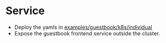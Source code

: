 # Service

- Deploy the yamls in [examples/guestbook/k8s/individual](https://github.com/AgarwalConsulting/Kubernetes-Training/tree/master/examples/guestbook/k8s/individual)
- Expose the guestbook frontend service outside the cluster.
